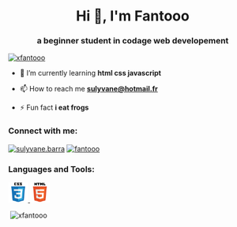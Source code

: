
<h1 align="center">Hi 👋, I'm Fantooo</h1>
<h3 align="center">a beginner student in codage web developement</h3>

<p align="left"> <a href="https://github.com/ryo-ma/github-profile-trophy"><img src="https://github-profile-trophy.vercel.app/?username=xfantooo" alt="xfantooo" /></a> </p>

- 🌱 I’m currently learning **html css javascript**

- 📫 How to reach me **sulyvane@hotmail.fr**

- ⚡ Fun fact **i eat frogs**

<h3 align="left">Connect with me:</h3>
<p align="left">
<a href="https://fb.com/sulyvane.barra" target="blank"><img align="center" src="https://raw.githubusercontent.com/rahuldkjain/github-profile-readme-generator/master/src/images/icons/Social/facebook.svg" alt="sulyvane.barra" height="30" width="40" /></a>
<a href="https://www.youtube.com/c/fantooo" target="blank"><img align="center" src="https://raw.githubusercontent.com/rahuldkjain/github-profile-readme-generator/master/src/images/icons/Social/youtube.svg" alt="fantooo" height="30" width="40" /></a>
</p>

<h3 align="left">Languages and Tools:</h3>
<p align="left"> <a href="https://www.w3schools.com/css/" target="_blank" rel="noreferrer"> <img src="https://raw.githubusercontent.com/devicons/devicon/master/icons/css3/css3-original-wordmark.svg" alt="css3" width="40" height="40"/> </a> <a href="https://www.w3.org/html/" target="_blank" rel="noreferrer"> <img src="https://raw.githubusercontent.com/devicons/devicon/master/icons/html5/html5-original-wordmark.svg" alt="html5" width="40" height="40"/> </a> </p>

<p>&nbsp;<img align="center" src="https://github-readme-stats.vercel.app/api?username=xfantooo&show_icons=true&locale=en" alt="xfantooo" /></p>
